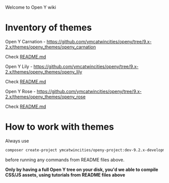 Welcome to Open Y wiki

# Inventory of themes

Open Y Carnation - https://github.com/ymcatwincities/openy/tree/9.x-2.x/themes/openy_themes/openy_carnation

Check [README.md](https://github.com/ymcatwincities/openy/blob/9.x-2.x/themes/openy_themes/openy_carnation/README.md)

Open Y Lily - https://github.com/ymcatwincities/openy/tree/9.x-2.x/themes/openy_themes/openy_lily

Check [README.md](https://github.com/ymcatwincities/openy/blob/9.x-2.x/themes/openy_themes/openy_lily/README.md)

Open Y Rose - https://github.com/ymcatwincities/openy/tree/9.x-2.x/themes/openy_themes/openy_rose

Check [README.md](https://github.com/ymcatwincities/openy/blob/9.x-2.x/themes/openy_themes/openy_rose/README.md)

# How to work with themes

Always use
 
```sh
composer create-project ymcatwincities/openy-project:dev-9.2.x-development buildnew --no-interaction --prefer-dist
```

before running any commands from README files above.

**Only by having a full Open Y tree on your disk, you'd we able to compile CSS/JS assets, using tutorials from README files above**


